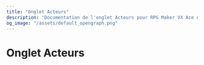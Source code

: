 ```yaml
---
title: "Onglet Acteurs"
description: "Documentation de l'onglet Acteurs pour RPG Maker VX Ace et MV."
og_image: "/assets/default_opengraph.png"
---
```


# Onglet Acteurs
